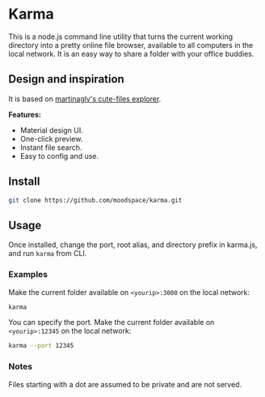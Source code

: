 # Karma

This is a node.js command line utility that turns the current working directory into a pretty online file browser, available to all computers in the local network. It is an easy way to share a folder with your office buddies.

## Design and inspiration

It is based on [martinaglv's cute-files explorer](https://github.com/martinaglv/cute-files).

**Features:**

* Material design UI.
* One-click preview.
* Instant file search.
* Easy to config and use.

## Install

```bash
git clone https://github.com/moodspace/karma.git
```

## Usage

Once installed, change the port, root alias, and directory prefix in karma.js,
and run `karma` from CLI.

### Examples

Make the current folder available on `<yourip>:3000` on the local network:

```bash
karma
```

You can specify the port. Make the current folder available on `<yourip>:12345`
on the local network:

```bash
karma --port 12345
```

### Notes

Files starting with a dot are assumed to be private and are not served.
